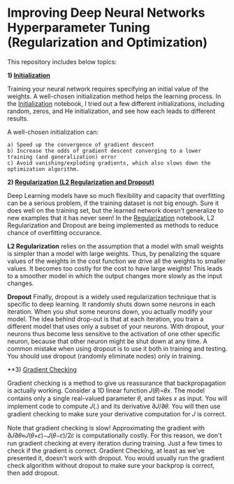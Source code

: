 # Improving Deep Neural Networks Hyperparameter Tuning (Regularization and Optimization)

This repository includes below topics:

**1) [Initialization](https://github.com/Zahra-Bakhtiari/Improving-Deep-Neural-Networks-Hyperparameter-Tuning-Regularization-and-Optimization/blob/main/Initialization.ipynb)**

Training your neural network requires specifying an initial value of the weights. A well-chosen initialization method helps the learning process.
In the [Initialization](https://github.com/Zahra-Bakhtiari/Improving-Deep-Neural-Networks-Hyperparameter-Tuning-Regularization-and-Optimization/blob/main/Initialization.ipynb) notebook, I tried out a few different initializations, including random, zeros, and He initialization, and see how each leads to different results.

A well-chosen initialization can:

    a) Speed up the convergence of gradient descent
    b) Increase the odds of gradient descent converging to a lower training (and generalization) error
    c) Avoid vanishing/exploding gradients, which also slows down the optimization algorithm. 


**2) [Regularization (L2 Regularization and Dropout)](https://github.com/Zahra-Bakhtiari/Improving-Deep-Neural-Networks-Hyperparameter-Tuning-Regularization-and-Optimization/blob/main/Regularization.ipynb)**

Deep Learning models have so much flexibility and capacity that overfitting can be a serious problem, if the training dataset is not big enough. Sure it does well on the training set, but the learned network doesn't generalize to new examples that it has never seen!
In the [Regularization](https://github.com/Zahra-Bakhtiari/Improving-Deep-Neural-Networks-Hyperparameter-Tuning-Regularization-and-Optimization/blob/main/Regularization.ipynb) notebook, L2 Regularization and Dropout are being implemented as methods to reduce chance of overfitting occurance. 

**L2 Regularization** relies on the assumption that a model with small weights is simpler than a model with large weights. Thus, by penalizing the square values of the weights in the cost function we drive all the weights to smaller values. It becomes too costly for the cost to have large weights! This leads to a smoother model in which the output changes more slowly as the input changes. 


**Dropout**
Finally, dropout is a widely used regularization technique that is specific to deep learning. It randomly shuts down some neurons in each iteration. When you shut some neurons down, you actually modify your model. The idea behind drop-out is that at each iteration, you train a different model that uses only a subset of your neurons. With dropout, your neurons thus become less sensitive to the activation of one other specific neuron, because that other neuron might be shut down at any time. A common mistake when using dropout is to use it both in training and testing. You should use dropout (randomly eliminate nodes) only in training. 

    
**3) [Gradient Checking](https://github.com/Zahra-Bakhtiari/Improving-Deep-Neural-Networks-Hyperparameter-Tuning-Regularization-and-Optimization/blob/main/Gradient_Checking.ipynb)

Gradient checking is a method to give us reassurance that backpropagation is actually working. Consider a 1D linear function 𝐽(𝜃)=𝜃𝑥. The model contains only a single real-valued parameter 𝜃, and takes 𝑥 as input. You will implement code to compute 𝐽(.) and its derivative ∂𝐽/∂𝜃. You will then use gradient checking to make sure your derivative computation for 𝐽 is correct. 

Note that gradient checking is slow! Approximating the gradient with ∂𝐽∂𝜃≈𝐽(𝜃+𝜀)−𝐽(𝜃−𝜀)/2𝜀 is computationally costly. For this reason, we don't run gradient checking at every iteration during training. Just a few times to check if the gradient is correct. Gradient Checking, at least as we've presented it, doesn't work with dropout. You would usually run the gradient check algorithm without dropout to make sure your backprop is correct, then add dropout.


